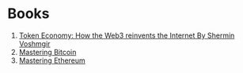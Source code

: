 # Books

1. [Token Economy: How the Web3 reinvents the Internet By Shermin Voshmgir](https://github.com/Token-Economy-Book/EnglishOriginal/wiki)
2. [Mastering Bitcoin](https://github.com/bitcoinbook/bitcoinbook)
3. [Mastering Ethereum](https://github.com/ethereumbook/ethereumbook)

